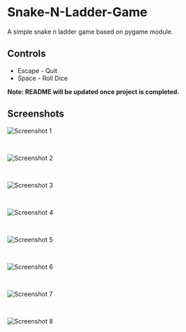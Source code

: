 # Snake-N-Ladder-Game

A simple snake n ladder game based on pygame module. 

## Controls

- Escape - Quit
- Space - Roll Dice

**Note: README will be updated once project is completed.**

## Screenshots

![Screenshot 1](https://i.ibb.co/sjzkQbX/screenshot-1.jpg)

<br>

![Screenshot 2](https://i.ibb.co/DVft3kS/screenshot-2.jpg)

<br>

![Screenshot 3](https://i.ibb.co/TmVZXY3/screenshot-3.jpg)

<br>

![Screenshot 4](https://i.ibb.co/yQwZ77M/screenshot-4.jpg)

<br>

![Screenshot 5](https://i.ibb.co/RPwRM2q/screenshot-6.jpg)

<br>

![Screenshot 6](https://i.ibb.co/VmKQPCw/screenshot-5.jpg)

<br>

![Screenshot 7](https://i.ibb.co/X8pXXjC/screenshot-7.jpg)

<br>

![Screenshot 8](https://i.ibb.co/n6zDgb7/screenshot-8.jpg)

<br>

